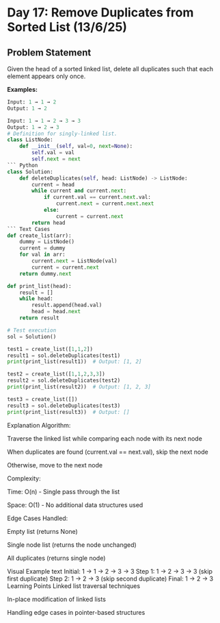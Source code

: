 # Day 17: Remove Duplicates from Sorted List (13/6/25)

## Problem Statement
Given the head of a sorted linked list, delete all duplicates such that each element appears only once.

**Examples:**
```python
Input: 1 → 1 → 2
Output: 1 → 2

Input: 1 → 1 → 2 → 3 → 3
Output: 1 → 2 → 3
# Definition for singly-linked list.
class ListNode:
    def __init__(self, val=0, next=None):
        self.val = val
        self.next = next
``` Python
class Solution:
    def deleteDuplicates(self, head: ListNode) -> ListNode:
        current = head
        while current and current.next:
            if current.val == current.next.val:
                current.next = current.next.next
            else:
                current = current.next
        return head
``` Text Cases
def create_list(arr):
    dummy = ListNode()
    current = dummy
    for val in arr:
        current.next = ListNode(val)
        current = current.next
    return dummy.next

def print_list(head):
    result = []
    while head:
        result.append(head.val)
        head = head.next
    return result

# Test execution
sol = Solution()

test1 = create_list([1,1,2])
result1 = sol.deleteDuplicates(test1)
print(print_list(result1))  # Output: [1, 2]

test2 = create_list([1,1,2,3,3])
result2 = sol.deleteDuplicates(test2)
print(print_list(result2))  # Output: [1, 2, 3]

test3 = create_list([])
result3 = sol.deleteDuplicates(test3)
print(print_list(result3))  # Output: []

```
Explanation
Algorithm:

Traverse the linked list while comparing each node with its next node

When duplicates are found (current.val == next.val), skip the next node

Otherwise, move to the next node

Complexity:

Time: O(n) - Single pass through the list

Space: O(1) - No additional data structures used

Edge Cases Handled:

Empty list (returns None)

Single node list (returns the node unchanged)

All duplicates (returns single node)

Visual Example
text
Initial: 1 → 1 → 2 → 3 → 3
Step 1: 1 → 2 → 3 → 3 (skip first duplicate)
Step 2: 1 → 2 → 3 (skip second duplicate)
Final: 1 → 2 → 3
Learning Points
Linked list traversal techniques

In-place modification of linked lists

Handling edge cases in pointer-based structures
